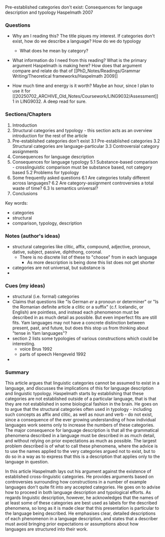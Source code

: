 Pre-established categories don't exist: Consequences for language description and typology
Haspelmath 2007
### Questions
- Why am I reading this?
The title piques my interest. 
If categories don't exist, how do we describe a language? How do we do typology
	- What does he mean by category?

- What information do I need from this reading?
What is the primary argument Haspelmath is making here?
How does that argument compare and relate do that of [[PhD_Notes/Readings/Grammar Writing/Theoretical frameworks/Haspelmath 2009]]

- How much time and energy is it worth?
Maybe an hour, since I plan to use it for [[20250702_ARCHIVE_Old_Notes/Coursework/LING9032/Assessment]] 1 in LING9032. A deep read for sure. 


### Sections/Chapters
1. Introduction
2. Structural categories and typology
		- this section acts as an overview introduction for the rest of the article
3. Pre-established categories don't exist
	3.1 Pre-established categories
	3.2 Structural categories are language-particular 
	3.3 Controversial category assignments
4. Consequences for language description
5. Consequences for language typology
	5.1 Substance-based comparison
		- crosslinguistic comparison must be substance based, not category based
	5.2 Problems for typology
6. Some frequently asked questions
	6.1 Are categories totally different across languages?
	6.2 Are category-assignment controversies a total waste of time?
	6.3 Is semantics universal?
7. Conclusions

Key words:
- categories
- structural
- comparison, typology, description

### Notes (author's ideas)

- structural categories like clitic, affix, compound, adjective, pronoun, dative, subject, passive, diphthong, coronal.
	- There is no discrete list of these to "choose" from in each language
		- As more description is being done this list does not get shorter
- categories are not universal, but substance is
- 


### Cues (my ideas)

- structural (i.e. formal) categories
- Claims that questions like "Is German *er* a pronoun or determiner" or "Is the Romanian definite article a clitic or a suffix" (c.f. Icelandic, or English) are pointless, and instead each phenomenon must be described in as much detail as possible. But even imperfect fits are still fits. Yam languages may not have a concrete distinction between present, past, and future, but does this stop us from thinking about "tense in Yam languages"?
- section 2 lists some typologies of various constructions which could be interesting.
	- voice Brus 1992
	- parts of speech Hengeveld 1992
- 

### Summary

This article argues that linguistic categories cannot be assumed to exist in a language, and discusses the implications of this for language description and linguistic typology. Haspelmath starts by establishing that these categories are not established outside of a particular language, that is that they are not established in some biological fashion in the brain. He goes on to argue that the structural categories often used in typology - including such concepts as affix and clitic, as well as noun and verb - do not exist, since a consequence of the ever growing understanding of how individual languages work seems only to increase the numbers of these categories. 
The major consequence for language description is that all the grammatical phenomena described in a language must be described in as much detail, and without relying on prior expectations as much as possible. The largest problem described is of what to call these phenomena, where the advice is to use the names applied to the very categories argued not to exist, but to do so in a way as to express that this is a description that applies only to the language in question. 

In this article Haspelmath lays out his argument against the existence of established cross-linguistic categories. He provides arguments based on controversies surrounding how constructions in a number of example languages don't quite fit into any accepted categories. He goes on to advise how to proceed in both language description and typological efforts. As regards linguistic description, however, he acknowledges that the names of at least some of these categories are best used as labels for the described phenomena, so long as it is made clear that this presentation is particular to the language being described. He emphasises clear, detailed descriptions of each phenomenon in a language description, and states that a describer must avoid bringing prior expectations or assumptions about how languages are structured into their work. 
